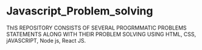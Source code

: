 # Javascript_Problem_solving

ThIS REPOSITORY CONSISTS OF SEVERAL PROGRMMATIC PROBLEMS STATEMENTS ALONG WITH THEIR PROBLEM SOLVING USING HTML, CSS, jAVASCRIPT, Node js, React JS. 
